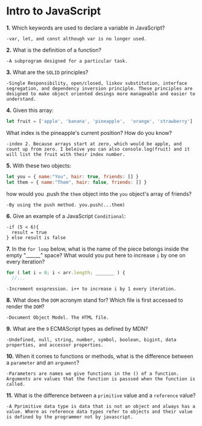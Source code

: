 # Intro to JavaScript

**1.** Which keywords are used to declare a variable in JavaScript?
<!-- enter you answer in the space below -->
```
-var, let, and const although var is no longer used.
```
**2.** What is the definition of a function?
<!-- enter you answer in the space below -->
```
-A subprogram designed for a particular task.
```
**3.** What are the `SOLID` principles?
<!-- enter you answer in the space below -->
```
-Single Responsibility, open/closed, liskov substitution, interface segregation, and dependency inversion principle. These principles are designed to make object oriented desings more manageable and easier to understand.
```
**4.** Given this array: 
```js
let fruit = ['apple', 'banana', 'pineapple',  'orange', 'strawberry']
``` 
What index is the pineapple's current position? How do you know?
<!-- enter you answer in the space below -->
```
-index 2. Because arrays start at zero, which would be apple, and count up from zero. I beleive you can also console.log(fruit) and it will list the fruit with their index number.
```
**5.** With these two objects: 
```js
let you = { name:"You", hair: true, friends: [] }
let them = { name:"Them", hair: false, friends: [] }
```
how would you .push the `them` object into the `you` object's array of friends?
<!-- enter you answer in the space below -->
```
-By using the push method. you.push(...them)
```

**6.** Give an example of a JavaScript `Conditional`:
<!-- enter you answer in the space below -->
```
-if (5 < 6){
  result = true
} else result is false
```
**7.** In the `for loop` below, what is the name of the piece belongs inside the empty "______" space? What would you put here to increase `i` by one on every iteration?
```js
for ( let i = 0; i < arr.length; _______ ) {
  //...
```
<!-- enter you answer in the space below -->
```
-Increment exspression. i++ to increase i by 1 every iteration.
```
**8.** What does the `DOM` acronym stand for? Which file is first accessed to render the `DOM`?
<!-- enter you answer in the space below -->
```
-Document Object Model. The HTML file.
```

**9.** What are the `9` ECMAScript types as defined by MDN?
<!-- enter you answer in the space below -->
```
-Undefined, null, string, number, symbol, boolean, bigint, data properties, and accessor properties.
```
**10.** When it comes to functions or methods, what is the difference between a `parameter` and an `argument`?
<!-- enter you answer in the space below -->
```
-Parameters are names we give functions in the () of a function. Arguments are values that the function is passsed when the function is called.
```
**11.** What is the difference between a `primitive` value and a `reference` value?
<!-- enter you answer in the space below -->
```
-A Pprimitive data type is data that is not an object and always has a value. Where as reference data types refer to objects and their value is defined by the programmer not by javascript.
```